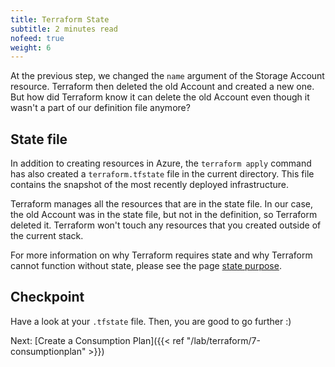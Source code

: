 ```yaml
---
title: Terraform State
subtitle: 2 minutes read
nofeed: true
weight: 6
---
```


At the previous step, we changed the `name` argument of the Storage Account resource. Terraform then deleted the old Account and created a new one. But how did Terraform know it can delete the old Account even though it wasn't a part of our definition file anymore?

## State file

In addition to creating resources in Azure, the `terraform apply` command has also created a `terraform.tfstate` file in the current directory. This file contains the snapshot of the most recently deployed infrastructure.

Terraform manages all the resources that are in the state file. In our case, the old Account was in the state file, but not in the definition, so Terraform deleted it. Terraform won't touch any resources that you created outside of the current stack.

For more information on why Terraform requires state and why Terraform cannot function without state, please see the page [state purpose](https://www.terraform.io/docs/state/purpose.html).


## Checkpoint

Have a look at your `.tfstate` file. Then, you are good to go further :)

Next: [Create a Consumption Plan]({{< ref "/lab/terraform/7-consumptionplan" >}})